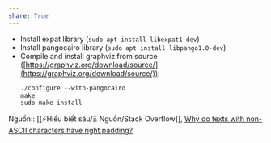 ```yaml
---
share: True
---
```

- Install expat library (`sudo apt install libexpat1-dev`)
- Install pangocairo library (`sudo apt install libpango1.0-dev`)
- Compile and install graphviz from source ([https://graphviz.org/download/source/](https://graphviz.org/download/source/)):
	```xml
	./configure --with-pangocairo
	make
	sudo make install
	```
    
Nguồn:: [[⚡Hiểu biết sâu/Ξ Nguồn/Stack Overflow]], [Why do texts with non-ASCII characters have right padding?](https://stackoverflow.com/a/76630218/3416774)